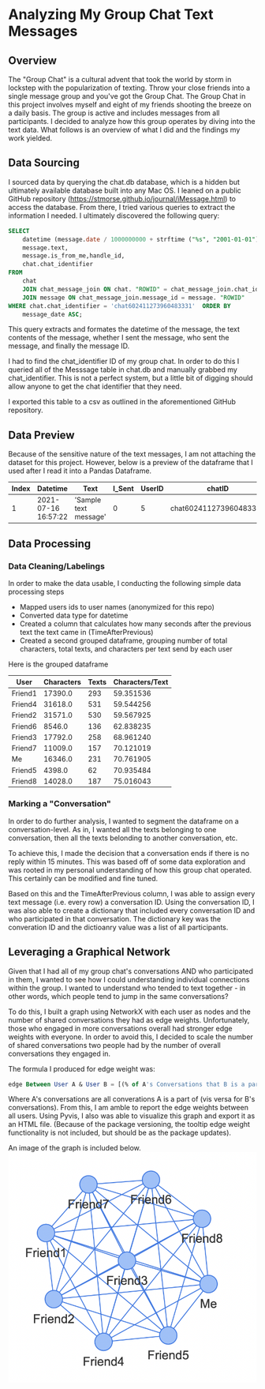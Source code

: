 # Analyzing My Group Chat Text Messages


## Overview 

The "Group Chat" is a cultural advent that took the world by storm in lockstep with the popularization of texting. Throw your close friends into a single message group and you've got the Group Chat. The Group Chat in this project involves myself and eight of my friends shooting the breeze on a daily basis. The group is active and includes messages from all participants. I decided to analyze how this group operates by diving into the text data. What follows is an overview of what I did and the findings my work yielded. 

## Data Sourcing 

I sourced data by querying the chat.db database, which is a hidden but ultimately available database built into any Mac OS. I leaned on a public GitHub repository (https://stmorse.github.io/journal/iMessage.html) to access the database. From there, I tried various queries to extract the information I needed. I ultimately discovered the following query: 

~~~~sql
SELECT
    datetime (message.date / 1000000000 + strftime ("%s", "2001-01-01"), "unixepoch", "localtime") AS message_date,
    message.text,
    message.is_from_me,handle_id, 
    chat.chat_identifier
FROM
    chat
    JOIN chat_message_join ON chat. "ROWID" = chat_message_join.chat_id
    JOIN message ON chat_message_join.message_id = message. "ROWID"
WHERE chat.chat_identifier = 'chat602411273960483331'  ORDER BY
    message_date ASC;
~~~~

This query extracts and formates the datetime of the message, the text contents of the message, whether I sent the message, who sent the message, and finally the message ID. 

I had to find the chat_identifier ID of my group chat. In order to do this I queried all of the Messsage table in chat.db and manually grabbed my chat_identifier. This is not a perfect system, but a little bit of digging should allow anyone to get the chat identifier that they need. 

I exported this table to a csv as outlined in the aforementioned GitHub repository. 

## Data Preview 

Because of the sensitive nature of the text messages, I am not attaching the dataset for this project. However, below is a preview of the dataframe that I used after I read it into a Pandas Dataframe. 

Index | Datetime | Text | I_Sent | UserID | chatID |
| --- | --- | --- | --- |--- |--- |
1 | 2021-07-16 16:57:22 | 'Sample text message' | 0 | 5 | chat602411273960483331 |

## Data Processing

### Data Cleaning/Labelings

In order to make the data usable, I conducting the following simple data processing steps 
- Mapped users ids to user names (anonymized for this repo)
- Converted data type for datetime
- Created a column that calculates how many seconds after the previous text the text came in (TimeAfterPrevious)
- Created a second grouped dataframe, grouping number of total characters, total texts, and characters per text send by each user 

Here is the grouped dataframe 

User | Characters | Texts | Characters/Text |
| --- | --- | --- |--- |
Friend1	| 17390.0	|293	|59.351536 |
Friend4	| 31618.0	|531	|59.544256 |
Friend2|	31571.0	|530	|59.567925 |
Friend6|	8546.0	|136	|62.838235 | 
Friend3|	17792.0	|258	|68.961240 |
Friend7|	11009.0	|157	|70.121019 |
Me	|16346.0	|231	|70.761905 | 
Friend5|	4398.0	|62	|70.935484 |
Friend8	|14028.0	|187	|75.016043 |

### Marking a "Conversation" 

In order to do further analysis, I wanted to segment the dataframe on a conversation-level. As in, I wanted all the texts belonging to one conversation, then all the texts belonding to another conversation, etc. 

To achieve this, I made the decision that a conversation ends if there is no reply within 15 minutes. This was based off of some data exploration and was rooted in my personal understanding of how this group chat operated. This certainly can be modified and fine tuned. 

Based on this and the TimeAfterPrevious column, I was able to assign every text message (i.e. every row) a conversation ID. Using the conversation ID, I was also able to create a dictionary that included every conversation ID and who participated in that conversation. The dictionary key was the converation ID and the dictioanry value was a list of all participants. 

## Leveraging a Graphical Network 

Given that I had all of my group chat's conversations AND who participated in them, I wanted to see how I could understanding individual connections within the group. I wanted to understand who tended to text together - in other words, which people tend to jump in the same conversations? 

To do this, I built a graph using NetworkX with each user as nodes and the number of shared conversations they had as edge weights. Unfortunately, those who engaged in more conversations overall had stronger edge weights with everyone. In order to avoid this, I decided to scale the number of shared conversations two people had by the number of overall conversations they engaged in. 

The formula I produced for edge weight was: 

~~~~sql
edge Between User A & User B = [(% of A's Conversations that B is a part of) + (% of B's Conversations that A is a part of)] / 2
~~~~

Where A's conversations are all converations A is a part of (vis versa for B's conversations). From this, I am amble to report the edge weights between all users. Using Pyvis, I also was able to visualize this graph and export it as an HTML file. (Because of the package versioning, the tooltip edge weight functionality is not included, but should be as the package updates). 

An image of the graph is included below. 
![alt text](https://github.com/aks5bx/iMessage-Chatbot/blob/masters/GraphImage.png?raw=true)
